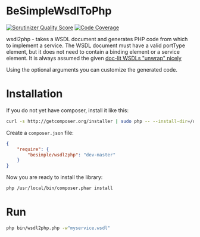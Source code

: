 # BeSimpleWsdlToPhp

[![Scrutinizer Quality Score](https://scrutinizer-ci.com/g/66Ton99/BeSimpleWsdlToPhp/badges/quality-score.png?s=b3739e8ed4453ba475fa5bac1f680f559c10fe5d)](https://scrutinizer-ci.com/g/66Ton99/BeSimpleWsdlToPhp/)
[![Code Coverage](https://scrutinizer-ci.com/g/66Ton99/BeSimpleWsdlToPhp/badges/coverage.png?s=0006eebfab27dc0d6a951df994a59f41b3e3db1e)](https://scrutinizer-ci.com/g/66Ton99/BeSimpleWsdlToPhp/)

wsdl2php - takes a WSDL document and generates PHP code from which to implement
a service. The WSDL document must have a valid portType element, but it does not
need to contain a binding element or a service element. It is always assumed the
given [doc-lit WSDLs "unwrap" nicely](http://pzf.fremantle.org/2007/05/handlign.html)

Using the optional arguments you can customize the generated code.

# Installation

If you do not yet have composer, install it like this:

```sh
curl -s http://getcomposer.org/installer | sudo php -- --install-dir=/usr/local/bin
```

Create a `composer.json` file:

```json
{
    "require": {
        "besimple/wsdl2php": "dev-master"
    }
}
```

Now you are ready to install the library:

```sh
php /usr/local/bin/composer.phar install
```

# Run

```sh
php bin/wsdl2php.php -w"myservice.wsdl"
```
